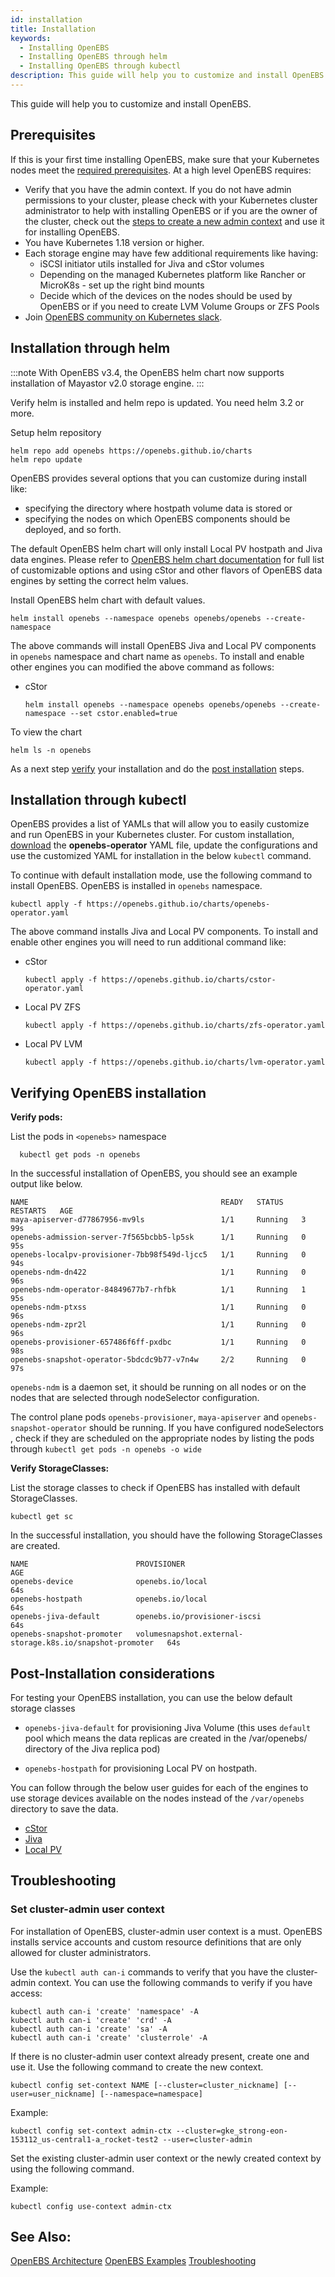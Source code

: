 ```yaml
---
id: installation
title: Installation
keywords: 
  - Installing OpenEBS
  - Installing OpenEBS through helm
  - Installing OpenEBS through kubectl 
description: This guide will help you to customize and install OpenEBS
---
```


This guide will help you to customize and install OpenEBS. 

## Prerequisites

If this is your first time installing OpenEBS, make sure that your Kubernetes nodes meet the [required prerequisites](/user-guides/prerequisites). At a high level OpenEBS requires:

- Verify that you have the admin context. If you do not have admin permissions to your cluster, please check with your Kubernetes cluster administrator to help with installing OpenEBS or if you are the owner of the cluster, check out the [steps to create a new admin context](#set-cluster-admin-user-context) and use it for installing OpenEBS.
- You have Kubernetes 1.18 version or higher.
- Each storage engine may have few additional requirements like having:
  - iSCSI initiator utils installed for Jiva and cStor volumes
  - Depending on the managed Kubernetes platform like Rancher or MicroK8s - set up the right bind mounts
  - Decide which of the devices on the nodes should be used by OpenEBS or if you need to create LVM Volume Groups or ZFS Pools
- Join [OpenEBS community on Kubernetes slack](/introduction/commercial).

## Installation through helm

:::note
With OpenEBS v3.4, the OpenEBS helm chart now supports installation of Mayastor v2.0 storage engine.
:::

Verify helm is installed and helm repo is updated. You need helm 3.2 or more. 

Setup helm repository
```
helm repo add openebs https://openebs.github.io/charts
helm repo update
```

OpenEBS provides several options that you can customize during install like:
- specifying the directory where hostpath volume data is stored or
- specifying the nodes on which OpenEBS components should be deployed, and so forth. 

The default OpenEBS helm chart will only install Local PV hostpath and Jiva data engines. Please refer to [OpenEBS helm chart documentation](https://github.com/openebs/charts/tree/master/charts/openebs) for full list of customizable options and using cStor and other flavors of OpenEBS data engines by setting the correct helm values. 

Install OpenEBS helm chart with default values. 

```
helm install openebs --namespace openebs openebs/openebs --create-namespace
```
The above commands will install OpenEBS Jiva and Local PV components in `openebs` namespace and chart name as `openebs`. To install and enable other engines you can modified the above command as follows:

- cStor 
  ```
  helm install openebs --namespace openebs openebs/openebs --create-namespace --set cstor.enabled=true
  ```

To view the chart
```
helm ls -n openebs
```

As a next step [verify](#verifying-openebs-installation) your installation and do the [post installation](#post-installation-considerations) steps.

## Installation through kubectl 

OpenEBS provides a list of YAMLs that will allow you to easily customize and run OpenEBS in your Kubernetes cluster. For custom installation, [download](https://openebs.github.io/charts/openebs-operator.yaml) the **openebs-operator** YAML file, update the configurations and use the customized YAML for installation in the below `kubectl` command.

To continue with default installation mode, use the following command to install OpenEBS. OpenEBS is installed in `openebs` namespace. 

```
kubectl apply -f https://openebs.github.io/charts/openebs-operator.yaml
```

The above command installs Jiva and Local PV components. To install and enable other engines you will need to run additional command like:
- cStor 
  ```
  kubectl apply -f https://openebs.github.io/charts/cstor-operator.yaml
  ```
- Local PV ZFS
  ```
  kubectl apply -f https://openebs.github.io/charts/zfs-operator.yaml
  ```
- Local PV LVM
  ```
  kubectl apply -f https://openebs.github.io/charts/lvm-operator.yaml
  ```

## Verifying OpenEBS installation


**Verify pods:**

List the pods in `<openebs>` namespace 

```
  kubectl get pods -n openebs
```

In the successful installation of OpenEBS, you should see an example output like below.

```shell hideCopy
NAME                                           READY   STATUS    RESTARTS   AGE
maya-apiserver-d77867956-mv9ls                 1/1     Running   3          99s
openebs-admission-server-7f565bcbb5-lp5sk      1/1     Running   0          95s
openebs-localpv-provisioner-7bb98f549d-ljcc5   1/1     Running   0          94s
openebs-ndm-dn422                              1/1     Running   0          96s
openebs-ndm-operator-84849677b7-rhfbk          1/1     Running   1          95s
openebs-ndm-ptxss                              1/1     Running   0          96s
openebs-ndm-zpr2l                              1/1     Running   0          96s
openebs-provisioner-657486f6ff-pxdbc           1/1     Running   0          98s
openebs-snapshot-operator-5bdcdc9b77-v7n4w     2/2     Running   0          97s
```

`openebs-ndm` is a daemon set, it should be running on all nodes or on the nodes that are selected through nodeSelector configuration.

The control plane pods `openebs-provisioner`, `maya-apiserver` and `openebs-snapshot-operator` should be running. If you have configured nodeSelectors , check if they are scheduled on the appropriate nodes by listing the pods through `kubectl get pods -n openebs -o wide`

**Verify StorageClasses:**

List the storage classes to check if OpenEBS has installed with default StorageClasses.  

```
kubectl get sc
```

In the successful installation, you should have the following StorageClasses are created.

```shell hideCopy
NAME                        PROVISIONER                                                AGE
openebs-device              openebs.io/local                                           64s
openebs-hostpath            openebs.io/local                                           64s
openebs-jiva-default        openebs.io/provisioner-iscsi                               64s
openebs-snapshot-promoter   volumesnapshot.external-storage.k8s.io/snapshot-promoter   64s
```

## Post-Installation considerations

For testing your OpenEBS installation, you can use the below default storage classes

- `openebs-jiva-default` for provisioning Jiva Volume (this uses `default` pool which means the data replicas are created in the /var/openebs/ directory of the Jiva replica pod)

- `openebs-hostpath` for provisioning Local PV on hostpath.

You can follow through the below user guides for each of the engines to use storage devices available on the nodes instead of the `/var/openebs` directory to save the data.  
- [cStor](/user-guides/cstor-csi)
- [Jiva](/user-guides/jiva-guide)
- [Local PV](/user-guides/localpv-hostpath)

## Troubleshooting

### Set cluster-admin user context

For installation of OpenEBS, cluster-admin user context is a must. OpenEBS installs service accounts and custom resource definitions that are only allowed for cluster administrators. 

Use the `kubectl auth can-i` commands to verify that you have the cluster-admin context. You can use the following commands to verify if you have access: 

```
kubectl auth can-i 'create' 'namespace' -A
kubectl auth can-i 'create' 'crd' -A
kubectl auth can-i 'create' 'sa' -A
kubectl auth can-i 'create' 'clusterrole' -A
```

If there is no cluster-admin user context already present, create one and use it. Use the following command to create the new context.

```
kubectl config set-context NAME [--cluster=cluster_nickname] [--user=user_nickname] [--namespace=namespace]
```

Example:

```
kubectl config set-context admin-ctx --cluster=gke_strong-eon-153112_us-central1-a_rocket-test2 --user=cluster-admin
```

Set the existing cluster-admin user context or the newly created context by using the following command.

Example:

```
kubectl config use-context admin-ctx
```

## See Also:

[OpenEBS Architecture](/concepts/architecture) [OpenEBS Examples](/introduction/usecases) [Troubleshooting](/troubleshooting)
